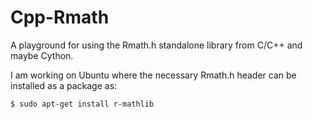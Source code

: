 # Cpp-Rmath

A playground for using the Rmath.h standalone library from C/C++ and maybe Cython.

I am working on Ubuntu where the necessary Rmath.h header can be installed as a package as:

```
$ sudo apt-get install r-mathlib
```
